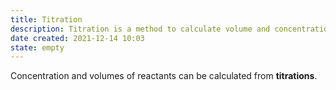 ```yaml
---
title: Titration
description: Titration is a method to calculate volume and concentration.
date created: 2021-12-14 10:03
state: empty
---
```


Concentration and volumes of reactants can be calculated from **titrations**.
